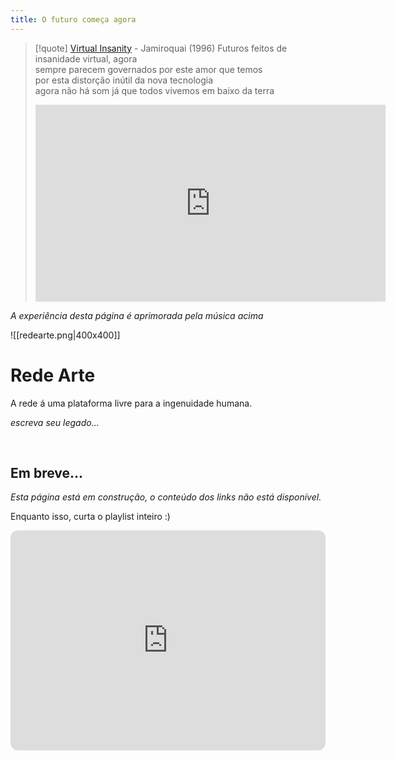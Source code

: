 ```yaml
---
title: O futuro começa agora
---
```


> [!quote] [Virtual Insanity](https://www.youtube.com/watch?v=4JkIs37a2JE) - Jamiroquai (1996)
> Futuros feitos de insanidade virtual, agora<br>
> sempre parecem governados por este amor que temos<br>
> por esta distorção inútil da nova tecnologia<br>
> agora não há som já que todos vivemos em baixo da terra<br>
> <iframe width="560" height="315" src="https://www.youtube.com/embed/4JkIs37a2JE?si=9n8zMGkQrV7vSJBh" title="YouTube video player" frameborder="0" allow="accelerometer; autoplay; clipboard-write; encrypted-media; gyroscope; picture-in-picture; web-share" referrerpolicy="strict-origin-when-cross-origin" allowfullscreen></iframe>
> 

 


*A experiência desta página é aprimorada pela música acima*


![[redearte.png|400x400]]

# Rede Arte

A rede á uma plataforma livre para a ingenuidade humana. 

*escreva seu legado...*

<br/>

## Em breve...
*Esta página está em construção, o conteúdo dos links não está disponível.*

Enquanto isso, curta o playlist inteiro :)


<iframe style="border-radius:12px" src="https://open.spotify.com/embed/playlist/3vspSVOd4INXJMJcGNz1rb?utm_source=generator" width="100%" height="352" frameBorder="0" allowfullscreen="" allow="autoplay; clipboard-write; encrypted-media; fullscreen; picture-in-picture" loading="lazy"></iframe>